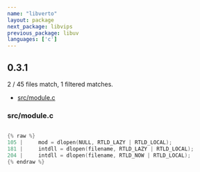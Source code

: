 ```yaml
---
name: "libverto"
layout: package
next_package: libvips
previous_package: libuv
languages: ['c']
---
```

## 0.3.1
2 / 45 files match, 1 filtered matches.

 - [src/module.c](#srcmodulec)

### src/module.c

```c

{% raw %}
105 |     mod = dlopen(NULL, RTLD_LAZY | RTLD_LOCAL);
181 |     intdll = dlopen(filename, RTLD_LAZY | RTLD_LOCAL);
204 |     intdll = dlopen(filename, RTLD_NOW | RTLD_LOCAL);
{% endraw %}

```